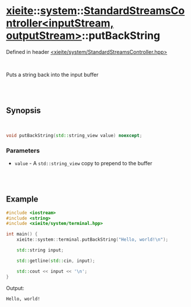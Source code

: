 # [xieite](../../xieite.md)::[system](../../system.md)::[StandardStreamsController<inputStream, outputStream>](../StandardStreamsController.md)::putBackString
Defined in header [<xieite/system/StandardStreamsController.hpp>](../../../include/xieite/system/StandardStreamsController.hpp)

<br/>

Puts a string back into the input buffer

<br/><br/>

## Synopsis

<br/>

```cpp
void putBackString(std::string_view value) noexcept;
```
### Parameters
- `value` - A `std::string_view` copy to prepend to the buffer

<br/><br/>

## Example
```cpp
#include <iostream>
#include <string>
#include <xieite/system/terminal.hpp>

int main() {
	xieite::system::terminal.putBackString("Hello, world!\n");

	std::string input;

	std::getline(std::cin, input);

	std::cout << input << '\n';
}
```
Output:
```
Hello, world!
```
